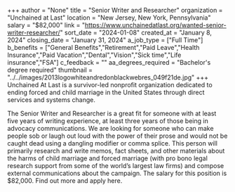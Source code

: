 +++
author = "None"
title = "Senior Writer and Researcher"
organization = "Unchained at Last"
location = "New Jersey, New York, Pennsylvania"
salary = "$82,000"
link = "https://www.unchainedatlast.org/wanted-senior-writer-researcher/"
sort_date = "2024-01-08"
created_at = "January 8, 2024"
closing_date = "January 31, 2024"
a_job_type = ["Full Time"]
b_benefits = ["General Benefits","Retirement","Paid Leave","Health Insurance","Paid Vacation","Dental","Vision","Sick time","Life insurance","FSA"]
c_feedback = ""
aa_degrees_required = "Bachelor's degree required"
thumbnail = "../../images/2013logowhiteandredonblackwebres_049f21de.jpg"
+++
Unchained At Last is a survivor-led nonprofit organization dedicated to ending forced and child marriage in the United States through direct services and systems change. 

The Senior Writer and Researcher is a great fit for someone with at least five years of writing experience, at least three years of those being in advocacy communications. We are looking for someone who can make people sob or laugh out loud with the power of their prose and would not be caught dead using a dangling modifier or comma splice. This person will primarily research and write memos, fact sheets, and other materials about the harms of child marriage and forced marriage (with pro bono legal research support from some of the world’s largest law firms) and compose external communications about the campaign. The salary for this position is $82,000. Find out more and apply here.